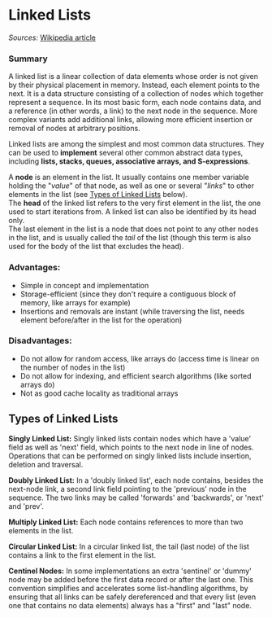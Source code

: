 # Linked Lists

_Sources:_ [Wikipedia article](https://en.wikipedia.org/wiki/Linked_list)

### Summary

A linked list is a linear collection of data elements whose order is not given by their physical placement in memory. Instead, each element points to the next. It is a data structure consisting of a collection of nodes which together represent a sequence. In its most basic form, each node contains data, and a reference (in other words, a link) to the next node in the sequence.
More complex variants add additional links, allowing more efficient insertion or removal of nodes at arbitrary positions.

Linked lists are among the simplest and most common data structures. They can be used to **implement** several other common abstract data types, including **lists, stacks, queues, associative arrays, and S-expressions**.

A **node** is an element in the list. It usually contains one member variable holding the "_value_" of that node, as well as one or several "_links_" to other elements in the list (see [Types of Linked Lists](#types-of-linked-lists) below).<br>
The **head** of the linked list refers to the very first element in the list, the one used to start iterations from. A linked list can also be identified by its head only.<br>
The last element in the list is a node that does not point to any other nodes in the list, and is usually called the _tail_ of the list (though this term is also used for the body of the list that excludes the head).

### Advantages:
- Simple in concept and implementation
- Storage-efficient (since they don't require a contiguous block of memory, like arrays for example)
- Insertions and removals are instant (while traversing the list, needs element before/after in the list for the operation)

### Disadvantages:
- Do not allow for random access, like arrays do (access time is linear on the number of nodes in the list)
- Do not allow for indexing, and efficient search algorithms (like sorted arrays do)
- Not as good cache locality as traditional arrays

## Types of Linked Lists

**Singly Linked List:** Singly linked lists contain nodes which have a 'value' field as well as 'next' field, which points to the next node in line of nodes. Operations that can be performed on singly linked lists include insertion, deletion and traversal.

**Doubly Linked List:** In a 'doubly linked list', each node contains, besides the next-node link, a second link field pointing to the 'previous' node in the sequence. The two links may be called 'forwards' and 'backwards', or 'next' and 'prev'.

**Multiply Linked List:** Each node contains references to more than two elements in the list.

**Circular Linked List:** In a circular linked list, the tail (last node) of the list contains a link to the first element in the list.

**Centinel Nodes:** In some implementations an extra 'sentinel' or 'dummy' node may be added before the first data record or after the last one. This convention simplifies and accelerates some list-handling algorithms, by ensuring that all links can be safely dereferenced and that every list (even one that contains no data elements) always has a "first" and "last" node. 
